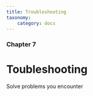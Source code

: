 ```yaml
---
title: Troubleshooting
taxonomy:
    category: docs
---
```


### Chapter 7

# Toubleshooting

Solve problems you encounter
